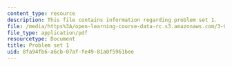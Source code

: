 ```yaml
---
content_type: resource
description: This file contains information regarding problem set 1.
file: /media/https%3A/open-learning-course-data-rc.s3.amazonaws.com/3-044-materials-processing-spring-2013/8fa94fb6a6cb07affe4981a0f5961bee_MIT3_044S13_pset1.pdf
file_type: application/pdf
resourcetype: Document
title: Problem set 1
uid: 8fa94fb6-a6cb-07af-fe49-81a0f5961bee
---
```

